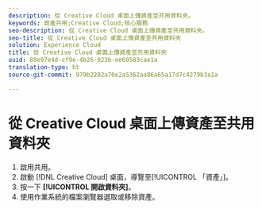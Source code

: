 ```yaml
---
description: 從 Creative Cloud 桌面上傳資產至共用資料夾。
keywords: 資產共用;Creative Cloud;核心服務
seo-description: 從 Creative Cloud 桌面上傳資產至共用資料夾。
seo-title: 從 Creative Cloud 桌面上傳資產至共用資料夾
solution: Experience Cloud
title: 從 Creative Cloud 桌面上傳資產至共用資料夾
uuid: 88e97e4d-cf9e-4b26-923b-ee60583cae1a
translation-type: ht
source-git-commit: 979b2202a70e2a5362aa86a65a17d7c4279b3a1a

---
```



# 從 Creative Cloud 桌面上傳資產至共用資料夾

1. 啟用共用。
1. 啟動 [!DNL Creative Cloud] 桌面，導覽至[!UICONTROL 「資產」]。
1. 按一下 **[!UICONTROL 開啟資料夾]**。
1. 使用作業系統的檔案瀏覽器選取或移除資產。
